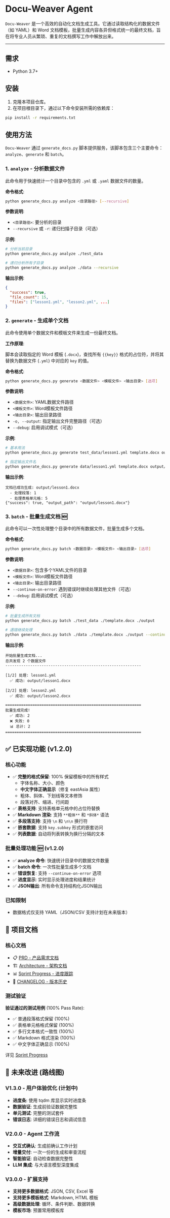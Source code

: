 # Docu-Weaver Agent

`Docu-Weaver` 是一个高效的自动化文档生成工具。它通过读取结构化的数据文件（如 YAML）和 Word 文档模板，批量生成内容各异但格式统一的最终文档，旨在将专业人员从繁琐、重复的文档撰写工作中解放出来。

---

## 需求

- Python 3.7+

## 安装

1. 克隆本项目仓库。
2. 在项目根目录下，通过以下命令安装所需的依赖库：

```bash
pip install -r requirements.txt
```

## 使用方法

`Docu-Weaver` 通过 `generate_docs.py` 脚本提供服务，该脚本包含三个主要命令：`analyze`、`generate` 和 `batch`。

### 1. `analyze` - 分析数据文件

此命令用于快速统计一个目录中包含的 `.yml` 或 `.yaml` 数据文件的数量。

**命令格式**:
```bash
python generate_docs.py analyze <目录路径> [--recursive]
```

**参数说明**:
- `<目录路径>`: 要分析的目录
- `--recursive` 或 `-r`: 递归扫描子目录（可选）

**示例**:
```bash
# 分析当前目录
python generate_docs.py analyze ./test_data

# 递归分析所有子目录
python generate_docs.py analyze ./data --recursive
```

**输出示例**:
```json
{
  "success": true,
  "file_count": 15,
  "files": ["lesson1.yml", "lesson2.yml", ...]
}
```

### 2. `generate` - 生成单个文档

此命令使用单个数据文件和模板文件来生成一份最终文档。

**工作原理**:

脚本会读取指定的 Word 模板 (`.docx`)，查找所有 `{{key}}` 格式的占位符，并将其替换为数据文件 (`.yml`) 中对应的 `key` 的值。

**命令格式**:
```bash
python generate_docs.py generate <数据文件> <模板文件> <输出目录> [选项]
```

**参数说明**:
- `<数据文件>`: YAML数据文件路径
- `<模板文件>`: Word模板文件路径
- `<输出目录>`: 输出目录路径
- `-o, --output`: 指定输出文件完整路径（可选）
- `--debug`: 启用调试模式（可选）

**示例**:
```bash
# 基本用法
python generate_docs.py generate test_data/lesson1.yml template.docx output/

# 指定输出文件名
python generate_docs.py generate data/lesson1.yml template.docx output/ -o output/my_lesson.docx
```

**输出示例**:
```
文档已成功生成: output/lesson1.docx
  - 处理段落: 1
  - 处理表格单元格: 5
{"success": true, "output_path": "output/lesson1.docx"}
```

### 3. `batch` - 批量生成文档 🆕

此命令可以一次性处理整个目录中的所有数据文件，批量生成多个文档。

**命令格式**:
```bash
python generate_docs.py batch <数据目录> <模板文件> <输出目录> [选项]
```

**参数说明**:
- `<数据目录>`: 包含多个YAML文件的目录
- `<模板文件>`: Word模板文件路径
- `<输出目录>`: 输出目录路径
- `--continue-on-error`: 遇到错误时继续处理其他文件（可选）
- `--debug`: 启用调试模式（可选）

**示例**:
```bash
# 批量生成所有文档
python generate_docs.py batch ./test_data ./template.docx ./output

# 遇错继续处理
python generate_docs.py batch ./data ./template.docx ./output --continue-on-error
```

**输出示例**:
```
开始批量生成文档...
总共发现 2 个数据文件
------------------------------------------------------------

[1/2] 处理: lesson1.yml
  ✅ 成功: output/lesson1.docx

[2/2] 处理: lesson2.yml
  ✅ 成功: output/lesson2.docx

============================================================
批量生成完成!
  ✅ 成功: 2
  ❌ 失败: 0
  📊 总计: 2
============================================================
```

## ✅ 已实现功能 (v1.2.0)

### 核心功能
- ✅ **完整的格式保留**: 100% 保留模板中的所有样式
  - 字体名称、大小、颜色
  - **中文字体正确显示**（修复 eastAsia 属性）
  - 粗体、斜体、下划线等文本修饰
  - 段落对齐、缩进、行间距
- ✅ **表格支持**: 支持表格单元格中的占位符替换
- ✅ **Markdown 渲染**: 支持 `**粗体**` 和 `*斜体*` 语法
- ✅ **多段落支持**: 支持 `\n` 和 `\n\n` 换行符
- ✅ **嵌套数据**: 支持 `key.subkey` 形式的嵌套访问
- ✅ **列表数据**: 自动将列表转换为换行分隔的文本

### 批量处理功能 🆕 (v1.2.0)
- ✅ **analyze 命令**: 快速统计目录中的数据文件数量
- ✅ **batch 命令**: 一次性批量生成多个文档
- ✅ **错误恢复**: 支持 `--continue-on-error` 选项
- ✅ **进度显示**: 实时显示处理进度和结果统计
- ✅ **JSON输出**: 所有命令支持结构化JSON输出

### 已知限制
- 数据格式仅支持 YAML（JSON/CSV 支持计划在未来版本）

## 📝 项目文档

### 核心文档
- 📋 [PRD - 产品需求文档](docs/prd.md)
- 🏗️ [Architecture - 架构文档](docs/architecture/index.md)
- 📊 [Sprint Progress - 进度跟踪](docs/SPRINT_PROGRESS.md)
- 📝 [CHANGELOG - 版本历史](CHANGELOG.md)

### 测试验证
**验证通过的测试用例** (100% Pass Rate):
- ✅ 普通段落格式保留 (100%)
- ✅ 表格单元格格式保留 (100%)
- ✅ 多行文本格式一致性 (100%)
- ✅ Markdown 格式渲染 (100%)
- ✅ 中文字体正确显示 (100%)

详见 [Sprint Progress](docs/SPRINT_PROGRESS.md#quality-metrics)

## 🚀 未来改进 (路线图)

### V1.3.0 - 用户体验优化 (计划中)
- **进度条**: 使用 tqdm 库显示实时进度条
- **数据验证**: 生成前验证数据完整性
- **单元测试**: 完整的测试套件
- **错误日志**: 详细的错误日志和调试信息

### V2.0.0 - Agent 工作流
- **交互式确认**: 生成前确认工作计划
- **增量交付**: 一次一份的生成和审查流程
- **智能验证**: 自动检查数据完整性
- **LLM 集成**: 与大语言模型深度集成

### V3.0.0 - 扩展支持
- **支持更多数据格式**: JSON, CSV, Excel 等
- **支持更多模板格式**: Markdown, HTML 模板
- **高级数据处理**: 循环、条件判断、数据转换
- **模板市场**: 预置常用模板库
